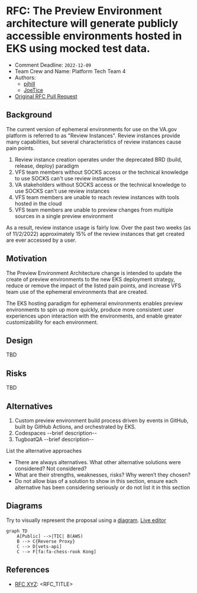 # RFC: The Preview Environment architecture will generate publicly accessible environments hosted in EKS using mocked test data.

<!--
The title is what you want comments on. Use the active voice in a future tense.
Example:
    - The website will be built using the XZY framework
-->

* Comment Deadline: `2022-12-09`
* Team Crew and Name: Platform Tech Team 4<!--e.g. Platform/AMT-->
* Authors:
  * [pjhill](https://github.com/pjhill)
  * [JoeTice](https://github.com/JoeTice)
* [Original RFC Pull Request](https://github.com/department-of-veterans-affairs/va.gov-platform-arch/pull/-1)

## Background
The current version of ephemeral environments for use on the VA.gov platform is referred to as "Review Instances". Review instances provide many capabilities, but several characteristics of review instances cause pain points.
1. Review instance creation operates under the deprecated BRD (build, release, deploy) paradigm
2. VFS team members without SOCKS access or the technical knowledge to use SOCKS can't use review instances
3. VA stakeholders without SOCKS access or the technical knowledge to use SOCKS can't use review instances
4. VFS team members are unable to reach review instances with tools hosted in the cloud
5. VFS team members are unable to preview changes from multiple sources in a single preview environment

As a result, review instance usage is fairly low. Over the past two weeks (as of 11/2/2022) approximately 15% of the review instances that get created are ever accessed by a user.

## Motivation

The Preview Environment Architecture change is intended to update the create of preview environments to the new EKS deployment strategy, reduce or remove the impact of the listed pain points, and increase VFS team use of the ephemeral environments that are created.

The EKS hosting paradigm for ephemeral environments enables preview environments to spin up more quickly, produce more consistent user experiences upon interaction with the environments, and enable greater customizability for each environment.

## Design
TBD

<!--Explain the proposed design in enough detail so that a team member will fully understand the implementation. Include a diagram (in the `images` dir) as needed to convey your plans. Use active voice, present tense, and decisive language. -->

## Risks
TBD

<!--
List the risks of this approach

* There are always risks. What are the risks of this solution?
* These are the things people will bring up in opposition to your idea or plans. Acknowledge them.
-->
## Alternatives
1. Custom preview environment build process driven by events in GitHub, built by GitHub Actions, and orchestrated by EKS.
2. Codespaces --brief description--
3. TugboatQA --brief description--

List the alternative approaches

* There are always alternatives. What other alternative solutions were considered? Not considered?
* What are their strengths, weaknesses, risks? Why weren’t they chosen?
* Do not allow bias of a solution to show in this section, ensure each alternative has been considering seriously or do not list it in this section

## Diagrams

Try to visually represent the proposal using a [diagram](https://docs.github.com/en/get-started/writing-on-github/working-with-advanced-formatting/creating-diagrams). [Live editor](https://mermaid.live/)
```mermaid
graph TD
    A[Public] -->|TIC| B(AWS)
    B --> C{Reverse Proxy}
    C --> D[vets-api]
    C --> F[fa:fa-chess-rook Kong]
```

## References

<!--
This section /may/ be eliminated if it is not applicable.
When linking to other documents in this repository, ensure to link to their state at a particular commit (hence the usage of .../blob/<FULL_COMMIT_HASH>/...) as opposed to their current state (i.e. 'currently in main').
-->

* [RFC XYZ](https://github.com/department-of-veterans-affairs/va.gov-platform-arch/blob/<FULL_COMMIT_HASH>/rfc/<FILENAME>.md): <RFC_TITLE>


